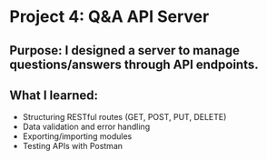 # Project 4: Q&A API Server
## Purpose: I designed a server to manage questions/answers through API endpoints.
## What I learned:
- Structuring RESTful routes (GET, POST, PUT, DELETE)
- Data validation and error handling
- Exporting/importing modules
- Testing APIs with Postman
